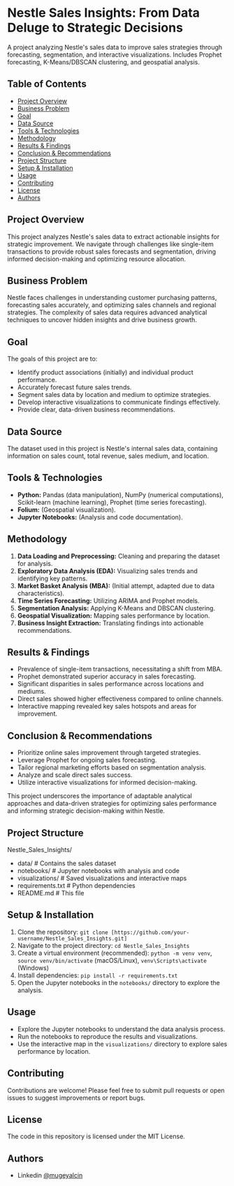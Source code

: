 # Nestle Sales Insights: From Data Deluge to Strategic Decisions
A project analyzing Nestle's sales data to improve sales strategies through forecasting, segmentation, and interactive visualizations. Includes Prophet forecasting, K-Means/DBSCAN clustering, and geospatial analysis.

## Table of Contents

- [Project Overview](#project-overview)
- [Business Problem](#business-problem)
- [Goal](#goal)
- [Data Source](#data-source)
- [Tools & Technologies](#tools--technologies)
- [Methodology](#methodology)
- [Results & Findings](#results--findings)
- [Conclusion & Recommendations](#conclusion--recommendations)
- [Project Structure](#project-structure)
- [Setup & Installation](#setup--installation)
- [Usage](#usage)
- [Contributing](#contributing)
- [License](#license)
- [Authors](#authors)

## Project Overview

This project analyzes Nestle's sales data to extract actionable insights for strategic improvement. We navigate through challenges like single-item transactions to provide robust sales forecasts and segmentation, driving informed decision-making and optimizing resource allocation.

## Business Problem

Nestle faces challenges in understanding customer purchasing patterns, forecasting sales accurately, and optimizing sales channels and regional strategies. The complexity of sales data requires advanced analytical techniques to uncover hidden insights and drive business growth.

## Goal

The goals of this project are to:

-   Identify product associations (initially) and individual product performance.
-   Accurately forecast future sales trends.
-   Segment sales data by location and medium to optimize strategies.
-   Develop interactive visualizations to communicate findings effectively.
-   Provide clear, data-driven business recommendations.

## Data Source

The dataset used in this project is Nestle's internal sales data, containing information on sales count, total revenue, sales medium, and location.

## Tools & Technologies

-   **Python:** Pandas (data manipulation), NumPy (numerical computations), Scikit-learn (machine learning), Prophet (time series forecasting).
-   **Folium:** (Geospatial visualization).
-   **Jupyter Notebooks:** (Analysis and code documentation).

## Methodology

1.  **Data Loading and Preprocessing:** Cleaning and preparing the dataset for analysis.
2.  **Exploratory Data Analysis (EDA):** Visualizing sales trends and identifying key patterns.
3.  **Market Basket Analysis (MBA):** (Initial attempt, adapted due to data characteristics).
4.  **Time Series Forecasting:** Utilizing ARIMA and Prophet models.
5.  **Segmentation Analysis:** Applying K-Means and DBSCAN clustering.
6.  **Geospatial Visualization:** Mapping sales performance by location.
7.  **Business Insight Extraction:** Translating findings into actionable recommendations.

## Results & Findings

-   Prevalence of single-item transactions, necessitating a shift from MBA.
-   Prophet demonstrated superior accuracy in sales forecasting.
-   Significant disparities in sales performance across locations and mediums.
-   Direct sales showed higher effectiveness compared to online channels.
-   Interactive mapping revealed key sales hotspots and areas for improvement.

## Conclusion & Recommendations

-   Prioritize online sales improvement through targeted strategies.
-   Leverage Prophet for ongoing sales forecasting.
-   Tailor regional marketing efforts based on segmentation analysis.
-   Analyze and scale direct sales success.
-   Utilize interactive visualizations for informed decision-making.

This project underscores the importance of adaptable analytical approaches and data-driven strategies for optimizing sales performance and informing strategic decision-making within Nestle.

## Project Structure

Nestle_Sales_Insights/
* data/             # Contains the sales dataset
* notebooks/        # Jupyter notebooks with analysis and code
* visualizations/   # Saved visualizations and interactive maps
* requirements.txt  # Python dependencies
* README.md         # This file


## Setup & Installation

1.  Clone the repository: `git clone [https://github.com/your-username/Nestle_Sales_Insights.git]`
2.  Navigate to the project directory: `cd Nestle_Sales_Insights`
3.  Create a virtual environment (recommended): `python -m venv venv`, `source venv/bin/activate` (macOS/Linux), `venv\Scripts\activate` (Windows)
4.  Install dependencies: `pip install -r requirements.txt`
5.  Open the Jupyter notebooks in the `notebooks/` directory to explore the analysis.

## Usage

-   Explore the Jupyter notebooks to understand the data analysis process.
-   Run the notebooks to reproduce the results and visualizations.
-   Use the interactive map in the `visualizations/` directory to explore sales performance by location.

## Contributing

Contributions are welcome! Please feel free to submit pull requests or open issues to suggest improvements or report bugs.

## License

The code in this repository is licensed under the MIT License.

## Authors

- Linkedin [@mugeyalcin](https://www.linkedin.com/in/mugeylcn/)
